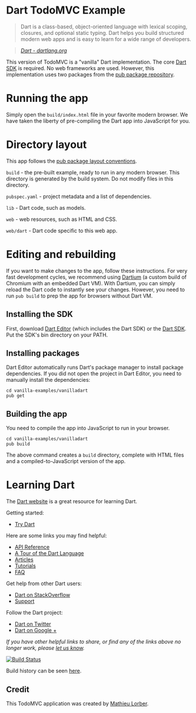 # Dart TodoMVC Example

> Dart is a class-based, object-oriented language with lexical scoping,
> closures, and optional static typing. Dart helps you build structured modern
> web apps and is easy to learn for a wide range of developers.

> _[Dart - dartlang.org][dart]_

This version of TodoMVC is a "vanilla" Dart implementation. The
core [Dart SDK][sdk] is required. No web frameworks are used. However,
this implementation uses two packages from the [pub package repository][pub].

# Running the app

Simply open the `build/index.html` file in your favorite modern browser. We
have taken the liberty of pre-compiling the Dart app into JavaScript for you.

# Directory layout

This app follows the [pub package layout conventions][pkglayout].

`build` - the pre-built example, ready to run in any modern browser. This
  directory is generated by the build system. Do not modify files in this
  directory.

`pubspec.yaml` - project metadata and a list of dependencies.

`lib` - Dart code, such as models.

`web` - web resources, such as HTML and CSS.

`web/dart` - Dart code specific to this web app.

# Editing and rebuilding

If you want to make changes to the app, follow these instructions. For very
fast development cycles, we recommend using [Dartium][] (a
custom build of Chromium with an embedded Dart VM). With Dartium, you can
simply reload the Dart code to instantly see your changes. However, you
need to run `pub build` to prep the app for browsers without Dart VM.

## Installing the SDK

First, download [Dart Editor][editor] (which includes the Dart SDK)
or the [Dart SDK][sdk]. Put the SDK's bin directory on your PATH.

## Installing packages

Dart Editor automatically runs Dart's package manager to install 
package dependencies. If you did not open the project in Dart Editor,
you need to manually install the dependencies:

```
cd vanilla-examples/vanilladart
pub get
```

## Building the app

You need to compile the app into JavaScript to run in your browser.

```
cd vanilla-examples/vanilladart
pub build
```

The above command creates a `build` directory, complete with HTML files
and a compiled-to-JavaScript version of the app.

# Learning Dart

The [Dart website][dart] is a great resource for learning
Dart.

Getting started:

* [Try Dart](https://www.dartlang.org/codelabs/darrrt/)

Here are some links you may find helpful:

* [API Reference](https://api.dartlang.org/)
* [A Tour of the Dart Language][langtour]
* [Articles](http://www.dartlang.org/articles)
* [Tutorials](http://www.dartlang.org/docs/tutorials)
* [FAQ](http://www.dartlang.org/support/faq.html)

Get help from other Dart users:

* [Dart on StackOverflow](http://stackoverflow.com/questions/tagged/dart)
* [Support](https://www.dartlang.org/support/)

Follow the Dart project:

* [Dart on Twitter](http://twitter.com/dart_lang)
* [Dart on Google +](https://plus.google.com/+dartlang/posts)

_If you have other helpful links to share, or find any of the links above no
longer work, please [let us know](https://github.com/tastejs/todomvc/issues)._

[![Build Status](https://drone.io/mlorber/todomvc-dart/status.png)][buildstatus]

Build history can be seen [here][builds].


## Credit

This TodoMVC application was created by [Mathieu Lorber](http://mlorber.net).

[langtour]: http://www.dartlang.org/docs/dart-up-and-running/contents/ch02.html
[dart]: https://www.dartlang.org
[builds]: https://drone.io/mlorber/todomvc-dart
[buildstatus]: https://drone.io/mlorber/todomvc-dart/latest
[sdk]: https://www.dartlang.org/tools/sdk/
[pub]: http://pub.dartlang.org
[editor]: https://www.dartlang.org/tools/editor/
[pkglayout]: http://pub.dartlang.org/doc/package-layout.html
[Dartium]: https://www.dartlang.org/tools/dartium/
